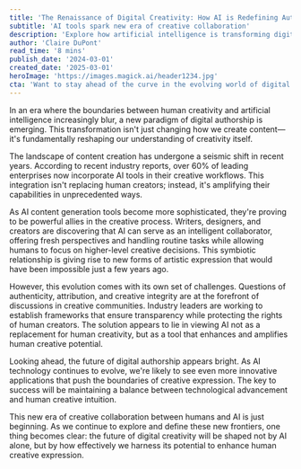 ```yaml
---
title: 'The Renaissance of Digital Creativity: How AI is Redefining Authorship'
subtitle: 'AI tools spark new era of creative collaboration'
description: 'Explore how artificial intelligence is transforming digital authorship and creative processes, ushering in a new era of human-AI collaboration that's reshaping the landscape of content creation.'
author: 'Claire DuPont'
read_time: '8 mins'
publish_date: '2024-03-01'
created_date: '2025-03-01'
heroImage: 'https://images.magick.ai/header1234.jpg'
cta: 'Want to stay ahead of the curve in the evolving world of digital creativity? Follow us on LinkedIn for daily insights into how AI is transforming the creative landscape and shaping the future of content creation.'
---
```


In an era where the boundaries between human creativity and artificial intelligence increasingly blur, a new paradigm of digital authorship is emerging. This transformation isn't just changing how we create content—it's fundamentally reshaping our understanding of creativity itself.

The landscape of content creation has undergone a seismic shift in recent years. According to recent industry reports, over 60% of leading enterprises now incorporate AI tools in their creative workflows. This integration isn't replacing human creators; instead, it's amplifying their capabilities in unprecedented ways.

As AI content generation tools become more sophisticated, they're proving to be powerful allies in the creative process. Writers, designers, and creators are discovering that AI can serve as an intelligent collaborator, offering fresh perspectives and handling routine tasks while allowing humans to focus on higher-level creative decisions. This symbiotic relationship is giving rise to new forms of artistic expression that would have been impossible just a few years ago.

However, this evolution comes with its own set of challenges. Questions of authenticity, attribution, and creative integrity are at the forefront of discussions in creative communities. Industry leaders are working to establish frameworks that ensure transparency while protecting the rights of human creators. The solution appears to lie in viewing AI not as a replacement for human creativity, but as a tool that enhances and amplifies human creative potential.

Looking ahead, the future of digital authorship appears bright. As AI technology continues to evolve, we're likely to see even more innovative applications that push the boundaries of creative expression. The key to success will be maintaining a balance between technological advancement and human creative intuition.

This new era of creative collaboration between humans and AI is just beginning. As we continue to explore and define these new frontiers, one thing becomes clear: the future of digital creativity will be shaped not by AI alone, but by how effectively we harness its potential to enhance human creative expression.